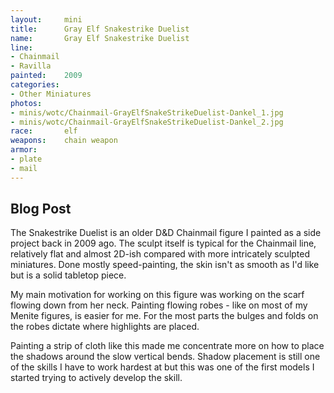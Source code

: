 ```yaml
---
layout:     mini
title:      Gray Elf Snakestrike Duelist
name:       Gray Elf Snakestrike Duelist
line:       
- Chainmail
- Ravilla
painted:    2009
categories:
- Other Miniatures
photos:
- minis/wotc/Chainmail-GrayElfSnakeStrikeDuelist-Dankel_1.jpg
- minis/wotc/Chainmail-GrayElfSnakeStrikeDuelist-Dankel_2.jpg
race:       elf
weapons:    chain weapon
armor:      
- plate
- mail
---
```


## Blog Post

The Snakestrike Duelist is an older D&D Chainmail figure I painted as a side project back in 2009 ago.  The sculpt itself is typical for the Chainmail line, relatively flat and almost 2D-ish compared with more intricately sculpted miniatures.  Done mostly speed-painting, the skin isn't as smooth as I'd like but is a solid tabletop piece.

My main motivation for working on this figure was working on the scarf flowing down from her neck.  Painting flowing robes - like on most of my Menite figures, is easier for me.  For the most parts the bulges and folds on the robes dictate where highlights are placed.

Painting a strip of cloth like this made me concentrate more on how to place the shadows around the slow vertical bends.  Shadow placement is still one of the skills I have to work hardest at but this was one of the first models I started trying to actively develop the skill.